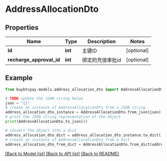 # AddressAllocationDto


## Properties

Name | Type | Description | Notes
------------ | ------------- | ------------- | -------------
**id** | **int** | 主键ID | [optional] 
**recharge_approval_id** | **int** | 绑定的充值审批id | [optional] 

## Example

```python
from buybtcpay.models.address_allocation_dto import AddressAllocationDto

# TODO update the JSON string below
json = "{}"
# create an instance of AddressAllocationDto from a JSON string
address_allocation_dto_instance = AddressAllocationDto.from_json(json)
# print the JSON string representation of the object
print(AddressAllocationDto.to_json())

# convert the object into a dict
address_allocation_dto_dict = address_allocation_dto_instance.to_dict()
# create an instance of AddressAllocationDto from a dict
address_allocation_dto_from_dict = AddressAllocationDto.from_dict(address_allocation_dto_dict)
```
[[Back to Model list]](../README.md#documentation-for-models) [[Back to API list]](../README.md#documentation-for-api-endpoints) [[Back to README]](../README.md)


